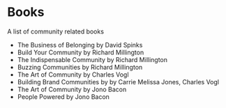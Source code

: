 # Books
A list of community related books

- The Business of Belonging by David Spinks
- Build Your Community by Richard Millington
- The Indispensable Community by Richard Millington
- Buzzing Communities by Richard Millington
- The Art of Community by Charles Vogl
- Building Brand Communities by by Carrie Melissa Jones, Charles Vogl
- The Art of Community by Jono Bacon
- People Powered by Jono Bacon
